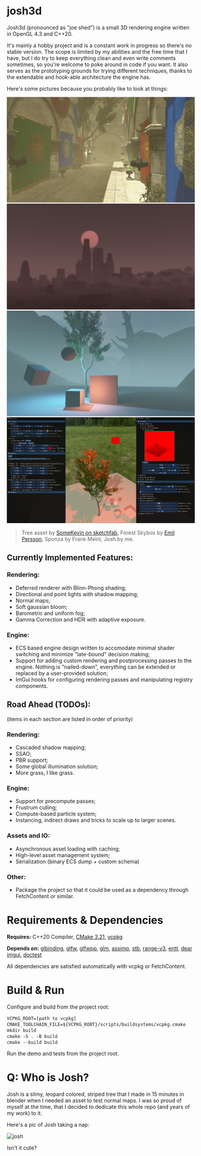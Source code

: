 # josh3d

Josh3d (pronounced as "joe shed") is a small 3D rendering engine written in OpenGL 4.3 and C++20.

It's mainly a hobby project and is a constant work in progress so there's no stable version. The scope is limited by my abilities and the free time that I have, but I do try to keep everything clean and even write comments sometimes, so you're welcome to poke around in code if you want. It also serves as the prototyping grounds for trying different techniques, thanks to the extendable and hook-able architecture the engine has.

Here's some pictures because you probably like to look at things:

![sponza](pics/obligatory_sponza.png)
![ls_skyline](pics/ls_skyline_stylized.png)
![barometric_fog_2](pics/barometric_fog_2.png)
![imgui_vomit](pics/imgui_vomit.png)
> Tree asset by [SomeKevin on sketchfab](https://sketchfab.com/3d-models/tree-66a8d0ef9b49415a9eaf6af216cb9bce), Forest Skybox by [Emil Persson](https://www.humus.name/index.php?page=Textures), Sponza by Frank Meinl, Josh by me.


## Currently Implemented Features:

### Rendering:

- Deferred renderer with Blinn-Phong shading;
- Directional and point lights with shadow mapping;
- Normal maps;
- Soft gaussian bloom;
- Barometric and uniform fog;
- Gamma Correction and HDR with adaptive exposure.

### Engine:

- ECS based engine design written to accomodate minimal shader switching and minimize "late-bound" decision making;
- Support for adding custom rendering and postprocessing passes to the engine. Nothing is "nailed-down", everything can be extended or replaced by a user-provided solution;
- ImGui hooks for configuring rendering passes and manipulating registry components.



## Road Ahead (TODOs):

(items in each section are listed in order of priority)

### Rendering:

- Cascaded shadow mapping;
- SSAO;
- PBR support;
- Some global illumination solution;
- More grass, I like grass.

### Engine:

- Support for precompute passes;
- Frustrum culling;
- Compute-based particle system;
- Instancing, indirect draws and tricks to scale up to larger scenes.

### Assets and IO:

- Asynchronous asset loading with caching;
- High-level asset management system;
- Serialization (binary ECS dump + custom schema)

### Other:

- Package the project so that it could be used as a dependency through FetchContent or similar.

# Requirements & Dependencies

__Requires:__ C++20 Compiler, [CMake 3.21](https://cmake.org), [vcpkg](https://github.com/microsoft/vcpkg)

__Depends on:__
[glbinding](https://github.com/cginternals/glbinding),
[glfw](https://github.com/glfw/glfw),
[glfwpp](https://github.com/janekb04/glfwpp),
[glm](https://github.com/g-truc/glm),
[assimp](https://github.com/assimp/assimp),
[stb](https://github.com/nothings/stb),
[range-v3](https://github.com/ericniebler/range-v3),
[entt](https://github.com/skypjack/entt),
[dear imgui](https://github.com/ocornut/imgui),
[doctest](https://github.com/doctest/doctest)

All dependencies are satisfied automatically with vcpkg or FetchContent.

# Build & Run

Configure and build from the project root:

```
VCPKG_ROOT=[path to vcpkg]
CMAKE_TOOLCHAIN_FILE=${VCPKG_ROOT}/scripts/buildsystems/vcpkg.cmake
mkdir build
cmake -S . -B build
cmake --build build
```

Run the demo and tests from the project root.

# Q: Who is Josh?

Josh is a slimy, leopard colored, striped tree that I made in 15 minutes in blender when I needed an asset to test normal maps. I was so proud of myself at the time, that I decided to dedicate this whole repo (and years of my work) to it.

Here's a pic of Josh taking a nap:

![josh](pics/josh.png)

Isn't it cute?
